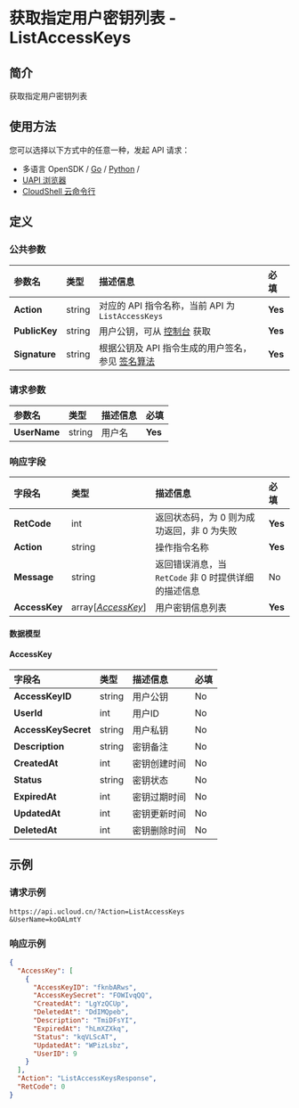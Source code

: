 # 获取指定用户密钥列表 - ListAccessKeys

## 简介

获取指定用户密钥列表






## 使用方法

您可以选择以下方式中的任意一种，发起 API 请求：
- 多语言 OpenSDK / [Go](https://github.com/ucloud/ucloud-sdk-go) / [Python](https://github.com/ucloud/ucloud-sdk-python3) /
- [UAPI 浏览器](https://console.ucloud.cn/uapi/detail?id=ListAccessKeys)
- [CloudShell 云命令行](https://shell.ucloud.cn/)


## 定义

### 公共参数

| 参数名 | 类型 | 描述信息 | 必填 |
|:---|:---|:---|:---|
| **Action**     | string  | 对应的 API 指令名称，当前 API 为 `ListAccessKeys`                        | **Yes** |
| **PublicKey**  | string  | 用户公钥，可从 [控制台](https://console.ucloud.cn/uapi/apikey) 获取                                             | **Yes** |
| **Signature**  | string  | 根据公钥及 API 指令生成的用户签名，参见 [签名算法](api/summary/signature.md)  | **Yes** |

### 请求参数

| 参数名 | 类型 | 描述信息 | 必填 |
|:---|:---|:---|:---|
| **UserName** | string | 用户名 |**Yes**|

### 响应字段

| 字段名 | 类型 | 描述信息 | 必填 |
|:---|:---|:---|:---|
| **RetCode** | int | 返回状态码，为 0 则为成功返回，非 0 为失败 |**Yes**|
| **Action** | string | 操作指令名称 |**Yes**|
| **Message** | string | 返回错误消息，当 `RetCode` 非 0 时提供详细的描述信息 |No|
| **AccessKey** | array[[*AccessKey*](#AccessKey)] | 用户密钥信息列表 |**Yes**|

#### 数据模型


#### AccessKey

| 字段名 | 类型 | 描述信息 | 必填 |
|:---|:---|:---|:---|
| **AccessKeyID** | string | 用户公钥 |No|
| **UserId** | int | 用户ID |No|
| **AccessKeySecret** | string | 用户私钥 |No|
| **Description** | string | 密钥备注 |No|
| **CreatedAt** | int | 密钥创建时间 |No|
| **Status** | string | 密钥状态 |No|
| **ExpiredAt** | int | 密钥过期时间 |No|
| **UpdatedAt** | int | 密钥更新时间 |No|
| **DeletedAt** | int | 密钥删除时间 |No|

## 示例

### 请求示例
    
```
https://api.ucloud.cn/?Action=ListAccessKeys
&UserName=koOALmtY
```

### 响应示例
    
```json
{
  "AccessKey": [
    {
      "AccessKeyID": "fknbARws",
      "AccessKeySecret": "FOWIvqQQ",
      "CreatedAt": "LgYzQCUp",
      "DeletedAt": "DdIMQpeb",
      "Description": "TmiDFsYI",
      "ExpiredAt": "hLmXZXkq",
      "Status": "kqVLScAT",
      "UpdatedAt": "WPizLsbz",
      "UserID": 9
    }
  ],
  "Action": "ListAccessKeysResponse",
  "RetCode": 0
}
```





